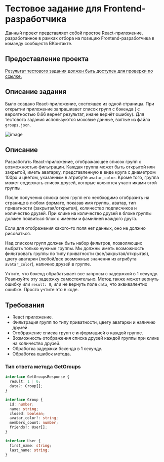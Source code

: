 # Тестовое задание для Frontend-разработчика

Данный проект представляет собой простое React-приложение, разработанное в рамках отбора на позицию Frontend-разработчика в команду сообществ ВКонтакте.

## Предоставление проекта

[Результат тестового задания должен быть доступен для проверки по ссылке.](https://v-kcontest-community-team.vercel.app/)

## Описание задания

Было создано React-приложение, состоящее из одной страницы. При открытии приложение запрашивает список групп с бэкенда ( с вероятностью 0.66 вернёт результат, иначе вернёт ошибку). Для тестового задания используются моковые данные, взятые из файла `groups.json`.

![image](https://github.com/webDevArtur/VKcontest_community_team/assets/141954990/585d9e22-bad6-49a1-9850-c00491703947)

## Описание

Разработать React-приложение, отображающее список групп с возможностью фильтрации. Каждая группа может быть открытой или закрытой, иметь аватарку, представленную в виде круга с диаметром 100px и цветом, указанным в атрибуте `avatar_color`. Кроме того, группа может содержать список друзей, которые являются участниками этой группы.

После получения списка всех групп его необходимо отобразить на странице в любом формате, показав имя группы, аватар, тип приватности (закрытая/открытая), количество подписчиков и количество друзей. При клике на количество друзей в блоке группы должен появиться блок с именем и фамилией каждого друга.

Если для отображения какого-то поля нет данных, оно не должно рисоваться.

Над списком групп должен быть набор фильтров, позволяющих выбрать только нужные группы. Мы должны иметь возможность фильтровать группы по типу приватности (все/закрытая/открытая), цвету аватарки (любой/все возможные значения из атрибута `avatar_color`), наличию друзей в группе.

Учтите, что бэкенд обрабатывает все запросы с задержкой в 1 секунду. Реализуйте эту задержку самостоятельно. Метод также может вернуть ошибку или `result: 0`, или не вернуть поле `data`, что эквивалентно ошибке. Просто учтите это в коде.

## Требования

- React приложение.
- Фильтрация групп по типу приватности, цвету аватарки и наличию друзей.
- Отображение списка групп с информацией о каждой группе.
- Возможность отображения списка друзей каждой группы при клике на количество друзей.
- Обработка задержки бэкенда в 1 секунду.
- Обработка ошибок метода.


### Тип ответа метода GetGroups

```typescript
interface GetGroupsResponse {
  result: 1 | 0;
  data?: Group[];
}

interface Group {
  id: number;
  name: string;
  closed: boolean;
  avatar_color?: string;
  members_count: number;
  friends?: User[];
}

interface User {
  first_name: string;
  last_name: string;
}
